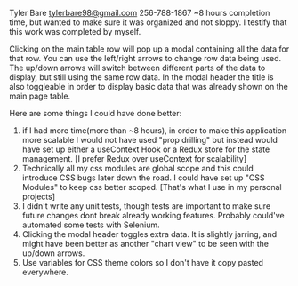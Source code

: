Tyler Bare
tylerbare98@gmail.com 256-788-1867
~8 hours completion time, but wanted to make sure it was organized and not sloppy. I testify that this work was completed by myself.

Clicking on the main table row will pop up a modal containing all the data for that row. You can use the left/right arrows to change row data being used. The up/down arrows will switch between different parts of the data to display, but still using the same row data. In the modal header the title is also toggleable in order to display basic data that was already shown on the main page table.

Here are some things I could have done better:

1. if I had more time(more than ~8 hours), in order to make this application more scalable I would not have used "prop drilling" but instead would have set up either a useContext Hook or a Redux store for the state management. [I prefer Redux over useContext for scalability]
2. Technically all my css modules are global scope and this could introduce CSS bugs later down the road. I could have set up "CSS Modules" to keep css better scoped. [That's what I use in my personal projects]
3. I didn't write any unit tests, though tests are important to make sure future changes dont break already working features. Probably could've automated some tests with Selenium.
4. Clicking the modal header toggles extra data. It is slightly jarring, and might have been better as another "chart view" to be seen with the up/down arrows.
5. Use variables for CSS theme colors so I don't have it copy pasted everywhere.

